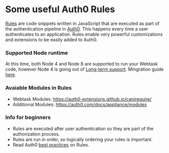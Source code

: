 # Some useful Auth0 Rules
[Rules](https://auth0.com/docs/rules) are code snippets written in JavaScript that are executed as part of the authentication pipeline in [Auth0](https://www.auth0.com/). This happens every time a user authenticates to an application. Rules enable very powerful customizations and extensions to be easily added to Auth0.

### Supported Node runtime
At this time, both Node 4 and Node 8 are supported to run your Webtask code, however Node 4 is going out of [Long-term support](https://github.com/nodejs/Release#release-schedule). Mingration guide [here](https://auth0.com/docs/migrations/guides/extensibility-node8).

### Avaiable Modules in Rules
* Webtask Modules: https://auth0-extensions.github.io/canirequire/
* Additional Modules: https://auth0.com/docs/appliance/modules

### Info for beginners
* Rules are executed after user authentication so they are part of the authorization process.
* Rules are run in order, so logically ordering your rules is important.
* Read Auth0 [best practices](https://auth0.com/docs/best-practices/rules) on Rules.


